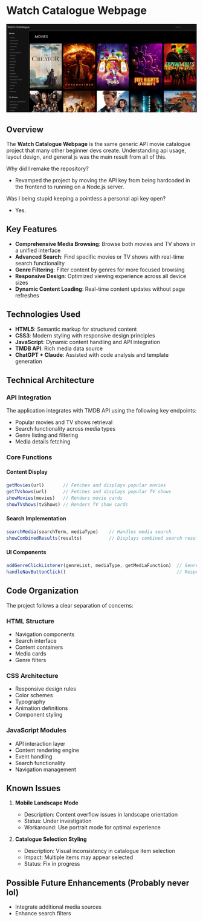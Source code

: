 # Watch Catalogue Webpage

![Webpage Display](public/assets/watchcataloguedisplay.png)

## Overview

The **Watch Catalogue Webpage** is the same generic API movie catalogue project that many other beginner devs create. Understanding api usage, layout design, and general js was the main result from all of this.

Why did I remake the repository? 
- Revamped the project by moving the API key from being hardcoded in the frontend to running on a Node.js server.

Was I being stupid keeping a pointless a personal api key open?
- Yes.

## Key Features

- **Comprehensive Media Browsing**: Browse both movies and TV shows in a unified interface
- **Advanced Search**: Find specific movies or TV shows with real-time search functionality
- **Genre Filtering**: Filter content by genres for more focused browsing
- **Responsive Design**: Optimized viewing experience across all device sizes
- **Dynamic Content Loading**: Real-time content updates without page refreshes

## Technologies Used

- **HTML5**: Semantic markup for structured content
- **CSS3**: Modern styling with responsive design principles
- **JavaScript**: Dynamic content handling and API integration
- **TMDB API**: Rich media data source
- **ChatGPT + Claude**: Assisted with code analysis and template generation

## Technical Architecture

### API Integration

The application integrates with TMDB API using the following key endpoints:

- Popular movies and TV shows retrieval
- Search functionality across media types
- Genre listing and filtering
- Media details fetching

### Core Functions

#### Content Display
```javascript
getMovies(url)       // Fetches and displays popular movies
getTVshows(url)      // Fetches and displays popular TV shows
showMovies(movies)   // Renders movie cards
showTVshows(tvShows) // Renders TV show cards
```

#### Search Implementation
```javascript
searchMedia(searchTerm, mediaType)    // Handles media search
showCombinedResults(results)          // Displays combined search results
```

#### UI Components
```javascript
addGenreClickListener(genreList, mediaType, getMediaFunction)  // Genre filtering
handleNavButtonClick()                                         // Responsive navigation
```

## Code Organization

The project follows a clear separation of concerns:

### HTML Structure
- Navigation components
- Search interface
- Content containers
- Media cards
- Genre filters

### CSS Architecture
- Responsive design rules
- Color schemes
- Typography
- Animation definitions
- Component styling

### JavaScript Modules
- API interaction layer
- Content rendering engine
- Event handling
- Search functionality
- Navigation management

## Known Issues

1. **Mobile Landscape Mode**
   - Description: Content overflow issues in landscape orientation
   - Status: Under investigation
   - Workaround: Use portrait mode for optimal experience

2. **Catalogue Selection Styling**
   - Description: Visual inconsistency in catalogue item selection
   - Impact: Multiple items may appear selected
   - Status: Fix in progress

## Possible Future Enhancements (Probably never lol)
   - Integrate additional media sources
   - Enhance search filters


